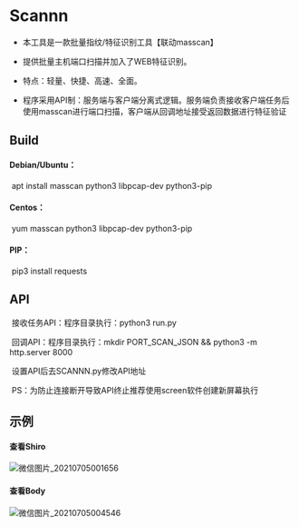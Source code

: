 # Scannn

- 本工具是一款批量指纹/特征识别工具【联动masscan】

- 提供批量主机端口扫描并加入了WEB特征识别。

- 特点：轻量、快捷、高速、全面。

- 程序采用API制：服务端与客户端分离式逻辑。服务端负责接收客户端任务后使用masscan进行端口扫描，客户端从回调地址接受返回数据进行特征验证

## Build

#### 	Debian/Ubuntu：

​			apt install masscan python3 libpcap-dev python3-pip

#### 	Centos：

​			yum masscan python3 libpcap-dev python3-pip

#### 	PIP：

​			pip3 install requests

## API

​		接收任务API：程序目录执行：python3 run.py

​		回调API：程序目录执行：mkdir PORT_SCAN_JSON && python3 -m http.server 8000

​		设置API后去SCANNN.py修改API地址

​		PS：为防止连接断开导致API终止推荐使用screen软件创建新屏幕执行

## 示例

#### 查看Shiro

![微信图片_20210705001656](F:\微信图片_20210705001656.png)

#### 查看Body

![微信图片_20210705004546](F:\微信图片_20210705004546.png)

